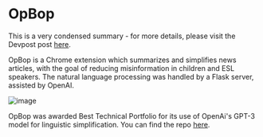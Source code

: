 # OpBop

This is a very condensed summary - for more details, please
visit the Devpost post [here](https://devpost.com/software/opbop).

OpBop is a Chrome extension which summarizes and simplifies
news articles, with the goal of reducing misinformation in
children and ESL speakers. The natural language processing
was handled by a Flask server, assisted by OpenAI.

![image](../Resources/hackathons/OpBop.gif)

OpBop was awarded Best Technical Portfolio for its use of
OpenAi's GPT-3 model for linguistic simplification.
You can find the repo [here](https://github.com/FSqDev/OpBop).
